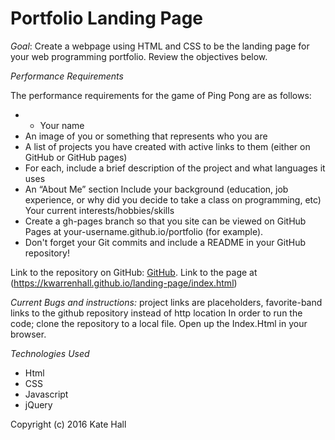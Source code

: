 # Portfolio Landing Page

*Goal*: Create a webpage using HTML and CSS to be the landing page for your web programming portfolio. Review the objectives below.



*Performance Requirements*

The performance requirements for the game of Ping Pong are as follows:
* * Your name
* An image of you or something that represents who you are
* A list of projects you have created with active links to them (either on GitHub or GitHub pages)
* For each, include a brief description of the project and what languages it uses
* An “About Me” section
Include your background (education, job experience, or why did you decide to take a class on programming, etc)
Your current interests/hobbies/skills
* Create a gh-pages branch so that you site can be viewed on GitHub Pages at your-username.github.io/portfolio (for example).
* Don't forget your Git commits and include a README in your GitHub repository!

Link to the repository on GitHub:  [GitHub](https://github.com/kwarrenhall/landing-page.git).
Link to the page at (https://kwarrenhall.github.io/landing-page/index.html)


*Current Bugs and instructions:*
project links are placeholders, favorite-band links to the github repository instead of http location
In order to run the code; clone the repository to a local file.  Open up the Index.Html in your browser.  

*Technologies Used*
* Html
* CSS
* Javascript
* jQuery

Copyright (c) 2016 Kate Hall
